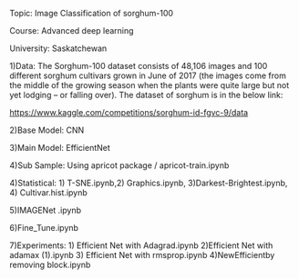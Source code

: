 Topic: Image Classification of sorghum-100

Course: Advanced deep learning


University: Saskatchewan


1)Data: The Sorghum-100 dataset consists of 48,106 images and 100 different sorghum cultivars grown in June of 2017 (the images come from the middle of the growing season when the plants were quite large but not yet lodging – or falling over). The dataset of sorghum is in the below link: 

https://www.kaggle.com/competitions/sorghum-id-fgvc-9/data


2)Base Model: CNN

3)Main Model: EfficientNet 

4)Sub Sample: Using apricot package / apricot-train.ipynb

4)Statistical: 1) T-SNE.ipynb,2) Graphics.ipynb, 3)Darkest-Brightest.ipynb, 4) Cultivar.hist.ipynb

5)IMAGENet .ipynb

6)Fine_Tune.ipynb

7)Experiments: 1) Efficient Net with Adagrad.ipynb 2)Efficient Net with adamax (1).ipynb 3) Efficient Net with rmsprop.ipynb 4)NewEfficientby removing block.ipynb
